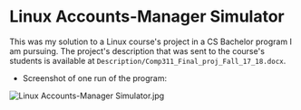 # Linux Accounts-Manager Simulator

This was my solution to a Linux course's project in a CS Bachelor program I am pursuing.
The project's description that was sent to the course's students is available at `Description/Comp311_Final_proj_Fall_17_18.docx`.


* Screenshot of one run of the program:

![Linux Accounts-Manager Simulator.jpg](https://i.imgur.com/7EhngyR.jpg)

